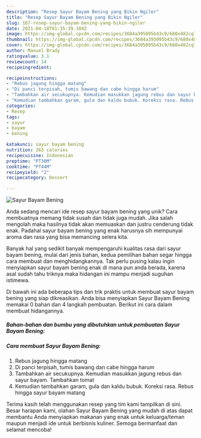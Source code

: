 ```yaml
---
description: "Resep Sayur Bayam Bening yang Bikin Ngiler"
title: "Resep Sayur Bayam Bening yang Bikin Ngiler"
slug: 167-resep-sayur-bayam-bening-yang-bikin-ngiler
date: 2021-04-18T01:35:39.104Z
image: https://img-global.cpcdn.com/recipes/3684a395095b43c9/680x482cq70/sayur-bayam-bening-foto-resep-utama.jpg
thumbnail: https://img-global.cpcdn.com/recipes/3684a395095b43c9/680x482cq70/sayur-bayam-bening-foto-resep-utama.jpg
cover: https://img-global.cpcdn.com/recipes/3684a395095b43c9/680x482cq70/sayur-bayam-bening-foto-resep-utama.jpg
author: Manuel Brady
ratingvalue: 3.1
reviewcount: 14
recipeingredient:

recipeinstructions:
- "Rebus jagung hingga matang"
- "Di panci terpisah, tumis bawang dan cabe hingga harum"
- "Tambahkan air secukupnya. Kemudian masukkan jagung rebus dan sayur bayam. Tambahkan tomat"
- "Kemudian tambahkan garam, gula dan kaldu bubuk. Koreksi rasa. Rebus hingga sayur bayam matang"
categories:
- Resep
tags:
- sayur
- bayam
- bening

katakunci: sayur bayam bening 
nutrition: 263 calories
recipecuisine: Indonesian
preptime: "PT30M"
cooktime: "PT44M"
recipeyield: "2"
recipecategory: Dessert

---
```



![Sayur Bayam Bening](https://img-global.cpcdn.com/recipes/3684a395095b43c9/680x482cq70/sayur-bayam-bening-foto-resep-utama.jpg)

Anda sedang mencari ide resep sayur bayam bening yang unik? Cara membuatnya memang tidak susah dan tidak juga mudah. Jika salah mengolah maka hasilnya tidak akan memuaskan dan justru cenderung tidak enak. Padahal sayur bayam bening yang enak harusnya sih mempunyai aroma dan rasa yang bisa memancing selera kita.



Banyak hal yang sedikit banyak mempengaruhi kualitas rasa dari sayur bayam bening, mulai dari jenis bahan, kedua pemilihan bahan segar hingga cara membuat dan menghidangkannya. Tak perlu pusing kalau ingin menyiapkan sayur bayam bening enak di mana pun anda berada, karena asal sudah tahu triknya maka hidangan ini mampu menjadi suguhan istimewa.


Di bawah ini ada beberapa tips dan trik praktis untuk membuat sayur bayam bening yang siap dikreasikan. Anda bisa menyiapkan Sayur Bayam Bening memakai 0 bahan dan 4 langkah pembuatan. Berikut ini cara dalam membuat hidangannya.

<!--inarticleads1-->

##### Bahan-bahan dan bumbu yang dibutuhkan untuk pembuatan Sayur Bayam Bening:





<!--inarticleads2-->

##### Cara membuat Sayur Bayam Bening:

1. Rebus jagung hingga matang
1. Di panci terpisah, tumis bawang dan cabe hingga harum
1. Tambahkan air secukupnya. Kemudian masukkan jagung rebus dan sayur bayam. Tambahkan tomat
1. Kemudian tambahkan garam, gula dan kaldu bubuk. Koreksi rasa. Rebus hingga sayur bayam matang




Terima kasih telah menggunakan resep yang tim kami tampilkan di sini. Besar harapan kami, olahan Sayur Bayam Bening yang mudah di atas dapat membantu Anda menyiapkan makanan yang enak untuk keluarga/teman maupun menjadi ide untuk berbisnis kuliner. Semoga bermanfaat dan selamat mencoba!
